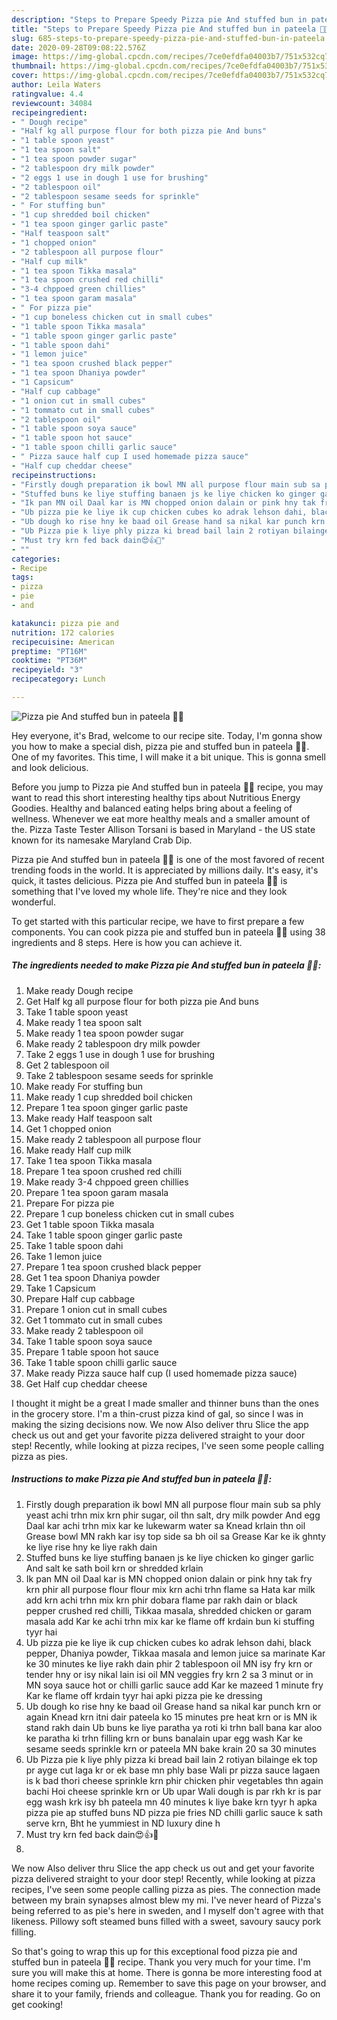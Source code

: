 ```yaml
---
description: "Steps to Prepare Speedy Pizza pie And stuffed bun in pateela 🍕🙂"
title: "Steps to Prepare Speedy Pizza pie And stuffed bun in pateela 🍕🙂"
slug: 685-steps-to-prepare-speedy-pizza-pie-and-stuffed-bun-in-pateela
date: 2020-09-28T09:08:22.576Z
image: https://img-global.cpcdn.com/recipes/7ce0efdfa04003b7/751x532cq70/pizza-pie-and-stuffed-bun-in-pateela-🍕🙂-recipe-main-photo.jpg
thumbnail: https://img-global.cpcdn.com/recipes/7ce0efdfa04003b7/751x532cq70/pizza-pie-and-stuffed-bun-in-pateela-🍕🙂-recipe-main-photo.jpg
cover: https://img-global.cpcdn.com/recipes/7ce0efdfa04003b7/751x532cq70/pizza-pie-and-stuffed-bun-in-pateela-🍕🙂-recipe-main-photo.jpg
author: Leila Waters
ratingvalue: 4.4
reviewcount: 34084
recipeingredient:
- " Dough recipe"
- "Half kg all purpose flour for both pizza pie And buns"
- "1 table spoon yeast"
- "1 tea spoon salt"
- "1 tea spoon powder sugar"
- "2 tablespoon dry milk powder"
- "2 eggs 1 use in dough 1 use for brushing"
- "2 tablespoon oil"
- "2 tablespoon sesame seeds for sprinkle"
- " For stuffing bun"
- "1 cup shredded boil chicken"
- "1 tea spoon ginger garlic paste"
- "Half teaspoon salt"
- "1 chopped onion"
- "2 tablespoon all purpose flour"
- "Half cup milk"
- "1 tea spoon Tikka masala"
- "1 tea spoon crushed red chilli"
- "3-4 chppoed green chillies"
- "1 tea spoon garam masala"
- " For pizza pie"
- "1 cup boneless chicken cut in small cubes"
- "1 table spoon Tikka masala"
- "1 table spoon ginger garlic paste"
- "1 table spoon dahi"
- "1 lemon juice"
- "1 tea spoon crushed black pepper"
- "1 tea spoon Dhaniya powder"
- "1 Capsicum"
- "Half cup cabbage"
- "1 onion cut in small cubes"
- "1 tommato cut in small cubes"
- "2 tablespoon oil"
- "1 table spoon soya sauce"
- "1 table spoon hot sauce"
- "1 table spoon chilli garlic sauce"
- " Pizza sauce half cup I used homemade pizza sauce"
- "Half cup cheddar cheese"
recipeinstructions:
- "Firstly dough preparation ik bowl MN all purpose flour main sub sa phly yeast achi trhn mix krn phir sugar, oil thn salt, dry milk powder And egg Daal kar achi trhn mix kar ke lukewarm water sa Knead krlain thn oil Grease bowl MN rakh kar isy top side sa bh oil sa Grease Kar ke ik ghnty ke liye rise hny ke liye rakh dain"
- "Stuffed buns ke liye stuffing banaen js ke liye chicken ko ginger garlic And salt ke sath boil krn or shredded krlain"
- "Ik pan MN oil Daal kar is MN chopped onion dalain or pink hny tak fry krn phir all purpose flour flour mix krn achi trhn flame sa Hata kar milk add krn achi trhn mix krn phir dobara flame par rakh dain or black pepper crushed red chilli, Tikkaa masala, shredded chicken or garam masala add Kar ke achi trhn mix kar ke flame off krdain bun ki stuffing tyyr hai"
- "Ub pizza pie ke liye ik cup chicken cubes ko adrak lehson dahi, black pepper, Dhaniya powder, Tikkaa masala and lemon juice sa marinate Kar ke 30 minutes ke liye rakh dain phir 2 tablespoon oil MN isy fry krn or tender hny or isy nikal lain isi oil MN veggies fry krn 2 sa 3 minut or in MN soya sauce hot or chilli garlic sauce add Kar ke mazeed 1 minute fry Kar ke flame off krdain tyyr hai apki pizza pie ke dressing"
- "Ub dough ko rise hny ke baad oil Grease hand sa nikal kar punch krn or again Knead krn itni dair pateela ko 15 minutes pre heat krn or is MN ik stand rakh dain Ub buns ke liye paratha ya roti ki trhn ball bana kar aloo ke paratha ki trhn filling krn or buns banalain upar egg wash Kar ke sesame seeds sprinkle krn or pateela MN bake krain 20 sa 30 minutes"
- "Ub Pizza pie k liye phly pizza ki bread bail lain 2 rotiyan bilainge ek top pr ayge cut laga kr or ek base mn phly base Wali pr pizza sauce lagaen is k bad thori cheese sprinkle krn phir chicken phir vegetables thn again bachi Hoi cheese sprinkle krn or Ub upar Wali dough is par rkh kr is par egg wash krk isy bh pateela mn 40 minutes k liye bake krn tyyr h apka pizza pie ap stuffed buns ND pizza pie fries ND chilli garlic sauce k sath serve krn, Bht he yummiest in ND luxury dine h"
- "Must try krn fed back dain😍👍🙂"
- ""
categories:
- Recipe
tags:
- pizza
- pie
- and

katakunci: pizza pie and 
nutrition: 172 calories
recipecuisine: American
preptime: "PT16M"
cooktime: "PT36M"
recipeyield: "3"
recipecategory: Lunch

---
```



![Pizza pie And stuffed bun in pateela 🍕🙂](https://img-global.cpcdn.com/recipes/7ce0efdfa04003b7/751x532cq70/pizza-pie-and-stuffed-bun-in-pateela-🍕🙂-recipe-main-photo.jpg)

Hey everyone, it's Brad, welcome to our recipe site. Today, I'm gonna show you how to make a special dish, pizza pie and stuffed bun in pateela 🍕🙂. One of my favorites. This time, I will make it a bit unique. This is gonna smell and look delicious.

Before you jump to Pizza pie And stuffed bun in pateela 🍕🙂 recipe, you may want to read this short interesting healthy tips about Nutritious Energy Goodies. Healthy and balanced eating helps bring about a feeling of wellness. Whenever we eat more healthy meals and a smaller amount of the. Pizza Taste Tester Allison Torsani is based in Maryland - the US state known for its namesake Maryland Crab Dip.

Pizza pie And stuffed bun in pateela 🍕🙂 is one of the most favored of recent trending foods in the world. It is appreciated by millions daily. It's easy, it's quick, it tastes delicious. Pizza pie And stuffed bun in pateela 🍕🙂 is something that I've loved my whole life. They're nice and they look wonderful.


To get started with this particular recipe, we have to first prepare a few components. You can cook pizza pie and stuffed bun in pateela 🍕🙂 using 38 ingredients and 8 steps. Here is how you can achieve it.

<!--inarticleads1-->

##### The ingredients needed to make Pizza pie And stuffed bun in pateela 🍕🙂:

1. Make ready  Dough recipe
1. Get Half kg all purpose flour for both pizza pie And buns
1. Take 1 table spoon yeast
1. Make ready 1 tea spoon salt
1. Make ready 1 tea spoon powder sugar
1. Make ready 2 tablespoon dry milk powder
1. Take 2 eggs 1 use in dough 1 use for brushing
1. Get 2 tablespoon oil
1. Take 2 tablespoon sesame seeds for sprinkle
1. Make ready  For stuffing bun
1. Make ready 1 cup shredded boil chicken
1. Prepare 1 tea spoon ginger garlic paste
1. Make ready Half teaspoon salt
1. Get 1 chopped onion
1. Make ready 2 tablespoon all purpose flour
1. Make ready Half cup milk
1. Take 1 tea spoon Tikka masala
1. Prepare 1 tea spoon crushed red chilli
1. Make ready 3-4 chppoed green chillies
1. Prepare 1 tea spoon garam masala
1. Prepare  For pizza pie
1. Prepare 1 cup boneless chicken cut in small cubes
1. Get 1 table spoon Tikka masala
1. Take 1 table spoon ginger garlic paste
1. Take 1 table spoon dahi
1. Take 1 lemon juice
1. Prepare 1 tea spoon crushed black pepper
1. Get 1 tea spoon Dhaniya powder
1. Take 1 Capsicum
1. Prepare Half cup cabbage
1. Prepare 1 onion cut in small cubes
1. Get 1 tommato cut in small cubes
1. Make ready 2 tablespoon oil
1. Take 1 table spoon soya sauce
1. Prepare 1 table spoon hot sauce
1. Take 1 table spoon chilli garlic sauce
1. Make ready  Pizza sauce half cup (I used homemade pizza sauce)
1. Get Half cup cheddar cheese


I thought it might be a great I made smaller and thinner buns than the ones in the grocery store. I&#39;m a thin-crust pizza kind of gal, so since I was in making the sizing decisions now. We now Also deliver thru Slice the app check us out and get your favorite pizza delivered straight to your door step! Recently, while looking at pizza recipes, I&#39;ve seen some people calling pizza as pies. 

<!--inarticleads2-->

##### Instructions to make Pizza pie And stuffed bun in pateela 🍕🙂:

1. Firstly dough preparation ik bowl MN all purpose flour main sub sa phly yeast achi trhn mix krn phir sugar, oil thn salt, dry milk powder And egg Daal kar achi trhn mix kar ke lukewarm water sa Knead krlain thn oil Grease bowl MN rakh kar isy top side sa bh oil sa Grease Kar ke ik ghnty ke liye rise hny ke liye rakh dain
1. Stuffed buns ke liye stuffing banaen js ke liye chicken ko ginger garlic And salt ke sath boil krn or shredded krlain
1. Ik pan MN oil Daal kar is MN chopped onion dalain or pink hny tak fry krn phir all purpose flour flour mix krn achi trhn flame sa Hata kar milk add krn achi trhn mix krn phir dobara flame par rakh dain or black pepper crushed red chilli, Tikkaa masala, shredded chicken or garam masala add Kar ke achi trhn mix kar ke flame off krdain bun ki stuffing tyyr hai
1. Ub pizza pie ke liye ik cup chicken cubes ko adrak lehson dahi, black pepper, Dhaniya powder, Tikkaa masala and lemon juice sa marinate Kar ke 30 minutes ke liye rakh dain phir 2 tablespoon oil MN isy fry krn or tender hny or isy nikal lain isi oil MN veggies fry krn 2 sa 3 minut or in MN soya sauce hot or chilli garlic sauce add Kar ke mazeed 1 minute fry Kar ke flame off krdain tyyr hai apki pizza pie ke dressing
1. Ub dough ko rise hny ke baad oil Grease hand sa nikal kar punch krn or again Knead krn itni dair pateela ko 15 minutes pre heat krn or is MN ik stand rakh dain Ub buns ke liye paratha ya roti ki trhn ball bana kar aloo ke paratha ki trhn filling krn or buns banalain upar egg wash Kar ke sesame seeds sprinkle krn or pateela MN bake krain 20 sa 30 minutes
1. Ub Pizza pie k liye phly pizza ki bread bail lain 2 rotiyan bilainge ek top pr ayge cut laga kr or ek base mn phly base Wali pr pizza sauce lagaen is k bad thori cheese sprinkle krn phir chicken phir vegetables thn again bachi Hoi cheese sprinkle krn or Ub upar Wali dough is par rkh kr is par egg wash krk isy bh pateela mn 40 minutes k liye bake krn tyyr h apka pizza pie ap stuffed buns ND pizza pie fries ND chilli garlic sauce k sath serve krn, Bht he yummiest in ND luxury dine h
1. Must try krn fed back dain😍👍🙂
1. 


We now Also deliver thru Slice the app check us out and get your favorite pizza delivered straight to your door step! Recently, while looking at pizza recipes, I&#39;ve seen some people calling pizza as pies. The connection made between my brain synapses almost blew my mi. I&#39;ve never heard of Pizza&#39;s being referred to as pie&#39;s here in sweden, and I myself don&#39;t agree with that likeness. Pillowy soft steamed buns filled with a sweet, savoury saucy pork filling. 

So that's going to wrap this up for this exceptional food pizza pie and stuffed bun in pateela 🍕🙂 recipe. Thank you very much for your time. I'm sure you will make this at home. There is gonna be more interesting food at home recipes coming up. Remember to save this page on your browser, and share it to your family, friends and colleague. Thank you for reading. Go on get cooking!
